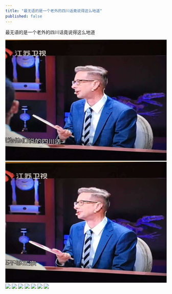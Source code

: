 ```yaml
---
title: "最无语的是一个老外的四川话竟说得这么地道"
published: false
---
```

最无语的是一个老外的四川话竟说得这么地道

![](./1.jpg)
![](./2.jpg)
![](./3.jpg)
![](./4.jpg)
![](./5.jpg)
![](./6.jpg)
![](./7.jpg)
![](./8.jpg)
![](./9.jpg)
